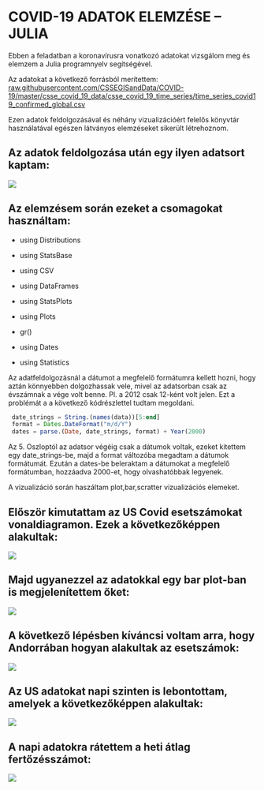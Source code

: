 ﻿# COVID-19 ADATOK ELEMZÉSE – JULIA

Ebben a feladatban a koronavírusra vonatkozó adatokat vizsgálom meg és elemzem a Julia programnyelv segítségével. 

Az adatokat a következő forrásból merítettem: 
[raw.githubusercontent.com/CSSEGISandData/COVID-19/master/csse_covid_19_data/csse_covid_19_time_series/time_series_covid19_confirmed_global.csv](https://raw.githubusercontent.com/CSSEGISandData/COVID-19/master/csse_covid_19_data/csse_covid_19_time_series/time_series_covid19_confirmed_global.csv)

Ezen adatok feldolgozásával és néhány vizualizációért felelős könyvtár használatával egészen látványos elemzéseket sikerült létrehoznom.

## Az adatok feldolgozása után egy ilyen adatsort kaptam: 

![](Aspose.Words.9b9cc0c9-fffb-42af-86ec-e912d909d72b.001.png)



## Az elemzésem során ezeket a csomagokat használtam:

* using Distributions

* using StatsBase

* using CSV

* using DataFrames

* using StatsPlots

* using Plots

* gr()

* using Dates

* using Statistics

Az adatfeldolgozásnál a dátumot a megfelelő formátumra kellett hozni, hogy aztán könnyebben dolgozhassak vele, mivel az adatsorban csak az évszámnak a vége volt benne. Pl. a 2012 csak 12-ként volt jelen. Ezt a problémát a  a következő kódrészlettel tudtam megoldani.



```julia
 date_strings = String.(names(data))[5:end]
 format = Dates.DateFormat("m/d/Y") 
 dates = parse.(Date, date_strings, format) + Year(2000) 
```


Az 5. Oszloptól az adatsor végéig csak a dátumok voltak, ezeket kitettem egy date\_strings-be, 
majd a format változóba megadtam a dátumok formátumát. Ezután a dates-be beleraktam a dátumokat a megfelelő formátumban, hozzáadva 2000-et, hogy olvashatóbbak legyenek. 

A vizualizáció során haszáltam plot,bar,scratter vizualizációs elemeket.

## Először kimutattam az US Covid esetszámokat vonaldiagramon. Ezek a következőképpen alakultak:

![](Aspose.Words.9b9cc0c9-fffb-42af-86ec-e912d909d72b.002.png)

## Majd ugyanezzel az adatokkal egy bar plot-ban is megjelenítettem őket:

![](Aspose.Words.9b9cc0c9-fffb-42af-86ec-e912d909d72b.003.png)

## A következő lépésben kíváncsi voltam arra, hogy Andorrában hogyan alakultak az esetszámok:

![](Aspose.Words.9b9cc0c9-fffb-42af-86ec-e912d909d72b.004.png)

## Az US adatokat napi szinten is lebontottam, amelyek a következőképpen alakultak:

![](Aspose.Words.9b9cc0c9-fffb-42af-86ec-e912d909d72b.005.png)

## A napi adatokra rátettem a heti átlag fertőzésszámot:

![](Aspose.Words.9b9cc0c9-fffb-42af-86ec-e912d909d72b.006.png)

